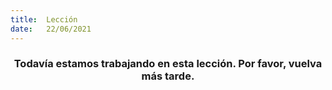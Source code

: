 ```yaml
---
title:  Lección
date:   22/06/2021
---
```


### <center>Todavía estamos trabajando en esta lección. Por favor, vuelva más tarde.</center>